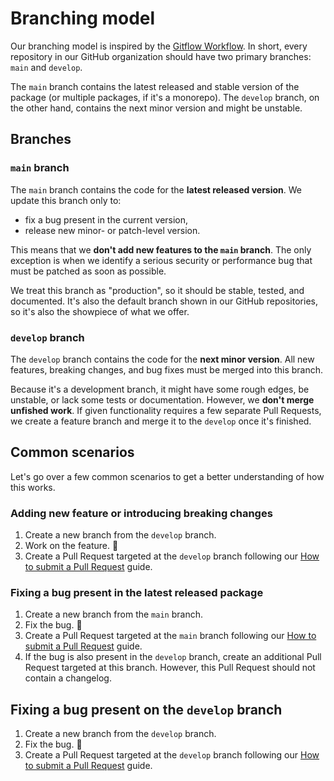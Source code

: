 # Branching model

Our branching model is inspired by the [Gitflow Workflow](https://www.atlassian.com/git/tutorials/comparing-workflows/gitflow-workflow). In short, every repository in our GitHub organization should have two primary branches: `main` and `develop`.

The `main` branch contains the latest released and stable version of the package (or multiple packages, if it's a monorepo). The `develop` branch, on the other hand, contains the next minor version and might be unstable.

## Branches

### `main` branch

The `main` branch contains the code for the **latest released version**. We update this branch only to:

* fix a bug present in the current version,
* release new minor- or patch-level version.

This means that we **don't add new features to the `main` branch**. The only exception is when we identify a serious security or performance bug that must be patched as soon as possible. 

We treat this branch as "production", so it should be stable, tested, and documented. It's also the default branch shown in our GitHub repositories, so it's also the showpiece of what we offer.

### `develop` branch

The `develop` branch contains the code for the **next minor version**. All new features, breaking changes, and bug fixes must be merged into this branch.

Because it's a development branch, it might have some rough edges, be unstable, or lack some tests or documentation. However, we **don't merge unfished work**. If given functionality requires a few separate Pull Requests, we create a feature branch and merge it to the `develop` once it's finished.

## Common scenarios

Let's go over a few common scenarios to get a better understanding of how this works.

### Adding new feature or introducing breaking changes

1. Create a new branch from the `develop` branch.
2. Work on the feature. 🔨
3. Create a Pull Request targeted at the `develop` branch following our [How to submit a Pull Request](./how-to-submit-pull-request.html) guide.

### Fixing a bug present in the latest released package

1. Create a new branch from the `main` branch.
2. Fix the bug. 🔨
3. Create a Pull Request targeted at the `main` branch following our [How to submit a Pull Request](./how-to-submit-pull-request.html) guide.
4. If the bug is also present in the `develop` branch, create an additional Pull Request targeted at this branch. However, this Pull Request should not contain a changelog.

## Fixing a bug present on the `develop` branch

1. Create a new branch from the `develop` branch.
2. Fix the bug. 🔨
3. Create a Pull Request targeted at the `develop` branch following our [How to submit a Pull Request](./how-to-submit-pull-request.html) guide.
